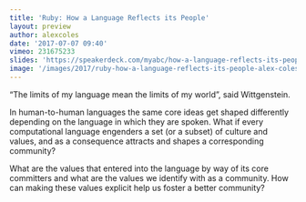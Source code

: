 ```yaml
---
title: 'Ruby: How a Language Reflects its People'
layout: preview
author: alexcoles
date: '2017-07-07 09:40'
vimeo: 231675233
slides: 'https://speakerdeck.com/myabc/how-a-language-reflects-its-people-brighton-ruby'
image: '/images/2017/ruby-how-a-language-reflects-its-people-alex-coles.jpg'
---
```


“The limits of my language mean the limits of my world”, said Wittgenstein.

In human-to-human languages the same core ideas get shaped differently depending on the language in which they are spoken. What if every computational language engenders a set (or a subset) of culture and values, and as a consequence attracts and shapes a corresponding community?

What are the values that entered into the language by way of its core committers and what are the values we identify with as a community. How can making these values explicit help us foster a better community?
